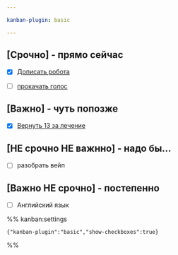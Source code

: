 ```yaml
---

kanban-plugin: basic

---
```


## [Срочно] - прямо сейчас

- [x] [Дописать робота](Дописать%20робота.md)
- [ ] [прокачать голос](Голос.md)


## [Важно] - чуть попозже

- [x] [Вернуть 13 за лечение](Вернуть%2013%20за%20лечение.md)


## [НЕ срочно НЕ важнно] - надо бы...

- [ ] разобрать вейп


## [Важно НЕ срочно] - постепенно

- [ ] Английский язык




%% kanban:settings
```
{"kanban-plugin":"basic","show-checkboxes":true}
```
%%